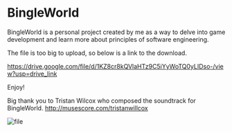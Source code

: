 # BingleWorld
BingleWorld is a personal project created by me as a way to delve into game development and learn more about principles of software engineering.

The file is too big to upload, so below is a link to the download.

https://drive.google.com/file/d/1KZ8cr8kQVlaHTz9C5iYyWoTQ0yLIDso-/view?usp=drive_link

Enjoy! 

Big thank you to Tristan Wilcox who composed the soundtrack for BingleWorld. 
http://musescore.com/tristanwillcox

![file](https://github.com/user-attachments/assets/cd7eac92-6590-4080-95ed-a4c944220f4b)
